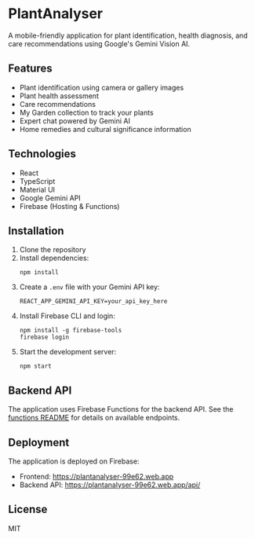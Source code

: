 # PlantAnalyser

A mobile-friendly application for plant identification, health diagnosis, and care recommendations using Google's Gemini Vision AI.

## Features

- Plant identification using camera or gallery images
- Plant health assessment
- Care recommendations
- My Garden collection to track your plants
- Expert chat powered by Gemini AI
- Home remedies and cultural significance information

## Technologies

- React
- TypeScript
- Material UI
- Google Gemini API
- Firebase (Hosting & Functions)

## Installation

1. Clone the repository
2. Install dependencies:
   ```
   npm install
   ```
3. Create a `.env` file with your Gemini API key:
   ```
   REACT_APP_GEMINI_API_KEY=your_api_key_here
   ```
4. Install Firebase CLI and login:
   ```
   npm install -g firebase-tools
   firebase login
   ```
5. Start the development server:
   ```
   npm start
   ```

## Backend API

The application uses Firebase Functions for the backend API. See the [functions README](./functions/README.md) for details on available endpoints.

## Deployment

The application is deployed on Firebase:
- Frontend: https://plantanalyser-99e62.web.app
- Backend API: https://plantanalyser-99e62.web.app/api/

## License

MIT 